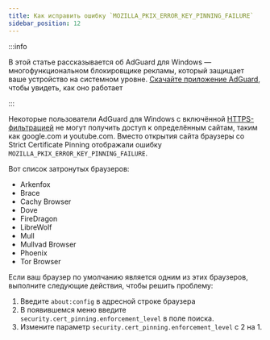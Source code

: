 ```yaml
---
title: Как исправить ошибку `MOZILLA_PKIX_ERROR_KEY_PINNING_FAILURE`
sidebar_position: 12
---
```


:::info

В этой статье рассказывается об AdGuard для Windows — многофункциональном блокировщике рекламы, который защищает ваше устройство на системном уровне. [Скачайте приложение AdGuard](https://agrd.io/download-kb-adblock), чтобы увидеть, как оно работает

:::

Некоторые пользователи AdGuard для Windows с включённой [HTTPS-фильтрацией](/general/https-filtering/what-is-https-filtering) не могут получить доступ к определённым сайтам, таким как google.com и youtube.com. Вместо открытия сайта браузеры со Strict Certificate Pinning отображали ошибку `MOZILLA_PKIX_ERROR_KEY_PINNING_FAILURE`.

Вот список затронутых браузеров:

- Arkenfox
- Brace
- Cachy Browser
- Dove
- FireDragon
- LibreWolf
- Mull
- Mullvad Browser
- Phoenix
- Tor Browser

Если ваш браузер по умолчанию является одним из этих браузеров, выполните следующие действия, чтобы решить проблему:

1. Введите `about:config` в адресной строке браузера
2. В появившемся меню введите `security.cert_pinning.enforcement_level` в поле поиска.
3. Измените параметр `security.cert_pinning.enforcement_level` с 2 на 1.
